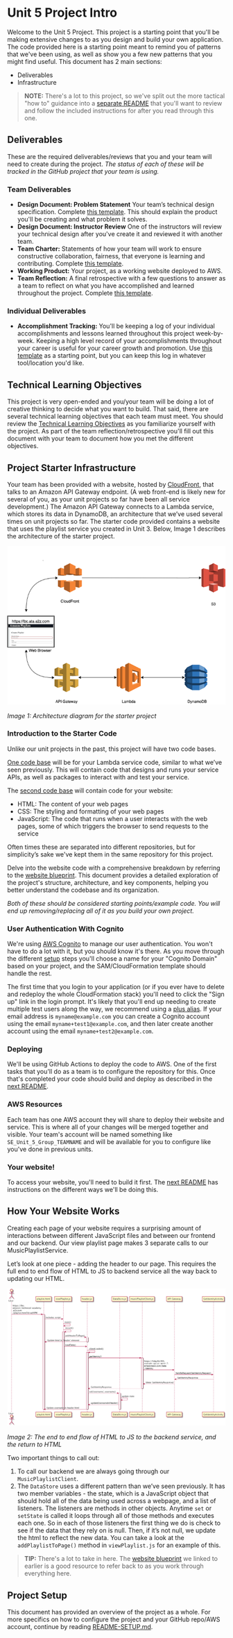 # Unit 5 Project Intro

Welcome to the Unit 5 Project. This project is a starting point that you'll be making extensive changes to as you design and build your own application. The code provided here is a starting point meant to remind you of patterns that we've been using, as well as show you a few new patterns that you might find useful. This document has 2 main sections:

- Deliverables
- Infrastructure

> **NOTE:** There's a lot to this project, so we've split out the more tactical "how to" guidance into a [separate README](./README-SETUP.md) that you'll want to review and follow the included instructions for after you read through this one.

## Deliverables

These are the required deliverables/reviews that you and your team will need to create during the project. _The status of each of these will be tracked in the GitHub project that your team is using._

### Team Deliverables

* **Design Document: Problem Statement** Your team’s technical design specification. Complete [this template](resources/design-document.md). This should explain the product you'll be creating and what problem it solves.
* **Design Document: Instructor Review** One of the instructors will review your technical design after you've create it and reviewed it with another team.
* **Team Charter:** Statements of how your team will work to ensure constructive collaboration, fairness, that everyone is learning and contributing. Complete [this template](resources/team-charter.md).
* **Working Product:** Your project, as a working website deployed to AWS.
* **Team Reflection:** A final retrospective with a few questions to answer as a team to reflect on what you have accomplished and learned throughout the project. Complete [this template](resources/team-reflection.md).

### Individual Deliverables

* **Accomplishment Tracking:** You'll be keeping a log of your individual accomplishments and lessons learned throughout this project week-by-week. Keeping a high level record of your accomplishments throughout your career is useful for your career growth and promotion. Use [this template](resources/individual-accomplishments-template.md) as a starting point, but you can keep this log in whatever tool/location you'd like.

## Technical Learning Objectives

This project is very open-ended and you/your team will be doing a lot of creative thinking to decide what you want to build. That said, there are several technical learning objectives that each team must meet. You should review the [Technical Learning Objectives](./resources/technical-objectives.md) as you familiarize yourself with the project. As part of the team reflection/retrospective you'll fill out this document with your team to document how you met the different objectives.

## Project Starter Infrastructure

Your team has been provided with a website, hosted by [CloudFront](https://aws.amazon.com/cloudfront/), that talks to an Amazon API Gateway endpoint. (A web front-end is likely new for several of you, as your unit projects so far have been all service development.) The Amazon API Gateway connects to a Lambda service, which stores its data in DynamoDB, an architecture that we’ve used several times on unit projects so far. The starter code provided contains a website that uses the playlist service you created in Unit 3. Below, Image 1 describes the architecture of the starter project.

![Image 1: The architecture of your starter project](resources/images/architecture_diagram.png)

*Image 1: Architecture diagram for the starter project*

### Introduction to the Starter Code

Unlike our unit projects in the past, this project will have two code bases.

[One code base](./MusicPlaylistServiceLambda) will be for your Lambda service code, similar to what we’ve seen previously. This will contain code that designs and runs your service APIs, as well as packages to interact with and test your service.

The [second code base](./web) will contain code for your website:

* HTML: The content of your web pages
* CSS: The styling and formatting of your web pages
* JavaScript: The code that runs when a user interacts with the web pages, some of which triggers the browser to send requests to the service

Often times these are separated into different repositories, but for simplicity’s sake we've kept them in the same repository for this project.

Delve into the website code with a comprehensive breakdown by referring to the [website blueprint](./web/docs/blueprint.md). This document provides a detailed exploration of the project's structure, architecture, and key components, helping you better understand the codebase and its organization.

_Both of these should be considered starting points/example code. You will end up removing/replacing all of it as you build your own project._

### User Authentication With Cognito

We're using [AWS Cognito](https://aws.amazon.com/cognito/) to manage our user authentication. You won't have to do a lot with it, but you should know it's there. As you move through the different [setup](README-SETUP.md) steps you'll choose a name for your "Cognito Domain" based on your project, and the SAM/CloudFormation template should handle the rest.

The first time that you login to your application (or if you ever have to delete and redeploy the whole CloudFormation stack) you'll need to click the "Sign up" link in the login prompt. It's likely that you'll end up needing to create multiple test users along the way, we recommend using a [plus alias](https://gmail.googleblog.com/2008/03/2-hidden-ways-to-get-more-from-your.html). If your email address is `myname@example.com` you can create a Cognito account using the email `myname+test1@example.com`, and then later create another account using the email `myname+test2@example.com`.

### Deploying

We'll be using GitHub Actions to deploy the code to AWS. One of the first tasks that you'll do as a team is to configure the repository for this. Once that's completed your code should build and deploy as described in the [next README](./README-SETUP.md).

### AWS Resources

Each team has one AWS account they will share to deploy their website and service. This is where all of your changes will be merged together and visible. Your team's account will be named something like `SE_Unit_5_Group_TEAMNAME` and will be available for you to configure like you've done in previous units.

### Your website!

To access your website, you'll need to build it first. The [next README](./README-SETUP.md) has instructions on the different ways we'll be doing this.

## How Your Website Works

Creating each page of your website requires a surprising amount of interactions between different JavaScript files and between our frontend and our backend. Our view playlist page makes 3 separate calls to our MusicPlaylistService.

Let’s look at one piece - adding the header to our page. This requires the full end to end flow of HTML to JS to backend service all the way back to updating our HTML.

![Image 2: The end to end flow of HTML to JS to the backend service, and the return to HTML.](resources/images/sequence_diagram.png)

*Image 2: The end to end flow of HTML to JS to the backend service, and the return to HTML*

Two important things to call out:

1. To call our backend we are always going through our `MusicPlaylistClient`.
2. The `DataStore` uses a different pattern than we’ve seen previously. It has two member variables - the state, which is a JavaScript object that should hold all of the data being used across a webpage, and a list of listeners. The listeners are methods in other objects. Anytime `set` or `setState` is called it loops through all of those methods and executes each one. So in each of those listeners the first thing we do is check to see if the data that they rely on is null. Then, if it’s not null, we update the html to reflect the new data. You can take a look at the `addPlaylistToPage()` method in `viewPlaylist.js` for an example of this.

> **TIP:** There's a lot to take in here. The [website blueprint](web/docs/blueprint.md) we linked to earlier is a good resource to refer back to as you work through everything here.

## Project Setup

This document has provided an overview of the project as a whole. For more specifics on how to configure the project and your GitHub repo/AWS account, continue by reading [README-SETUP.md](./README-SETUP.md).

